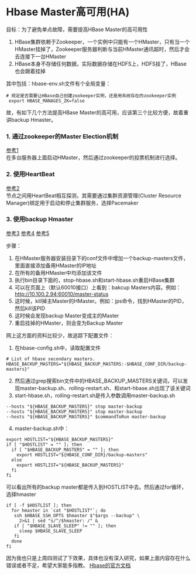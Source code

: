 # Hbase Master高可用(HA)
目标：为了避免单点故障，需要提高HBase Master的高可用性

1. HBase集群依赖于Zookeeper，一个实例中只能有一个HMaster，只有当一个HMaster挂掉了，Zookeeper服务器判断与当前HMaster通讯超时，然后才会去连接下一台HMaster
2. HBase本身不存储任何数据，实际数据存储在HDFS上，HDFS挂了，HBase也会跟着挂掉

其中包括：hbase-env.sh文件有个全局变量：
```
# 规定是否需要让HBase自己创建zookeeper实例，还是用系统存在的zookeeper实例
 export HBASE_MANAGES_ZK=false
```

故，有如下几个方法提高HBase Master的高可用，应该第三个比较方便，故着重讲backup Hmaster。

### 1. 通过zookeeper的Master Election机制
[参考1][1]  
在多台服务器上面启动HMaster，然后通过zookeeper的投票机制进行选择。

### 2. 使用HeartBeat
[参考2][2]  
节点之间用HeartBeat相互探测，其需要通过集群资源管理(Cluster Resource Manager)绑定用于启动和停止集群服务，选择Pacemaker

### 3. 使用backup Hmaster
[参考3][3]  [参考4][4]  [参考5][5]

步骤：
1. 在HMaster服务器安装目录下的conf文件中增加一个backup-masters文件，里面直接添加备用HMaster的IP地址
2. 在所有的备用HMaster中均添加该文件
3. 执行bin目录下面的，stop-hbase.sh和start-hbase.sh重启HBase集群
4. 可以在页面上（默认60010接口）上看到：bakcup Masters内容。例如：http://10.100.2.94:60010/master-status
5. 这时候，kill掉主Master的HMaster。例如：jps命令，找到HMaster的PID，然后kill该PID
6. 这时候会发现backup Master变成主的Master
7. 重启挂掉的HMaster，则会变为Backup Master


网上这方面的资料比较少，故追踪下配置文件：
1. 在hbase-config.sh中，读取配置文件
```
# List of hbase secondary masters.
HBASE_BACKUP_MASTERS="${HBASE_BACKUP_MASTERS:-$HBASE_CONF_DIR/backup-masters}"
```
2. 然后通过grep搜索bin文件中的HBASE_BACKUP_MASTERS关键词，可以发现master-backup.sh、rolling-restart.sh、和start-hbase.sh出现了该关键词
3. start-hbase.sh，rolling-restart.sh是传入参数调用master-backup.sh
```
--hosts "${HBASE_BACKUP_MASTERS}" stop master-backup
--hosts "${HBASE_BACKUP_MASTERS}" stop master-backup
--hosts "${HBASE_BACKUP_MASTERS}" $commandToRun master-backup
```
4. master-backup.sh中：
```
export HOSTLIST="${HBASE_BACKUP_MASTERS}"
if [ "$HOSTLIST" = "" ]; then
  if [ "$HBASE_BACKUP_MASTERS" = "" ]; then
    export HOSTLIST="${HBASE_CONF_DIR}/backup-masters"
  else
    export HOSTLIST="${HBASE_BACKUP_MASTERS}"
  fi
fi
```
可以看出所有的backup master都是传入到HOSTLIST中去。然后通过for循环，选择hmaster
```
if [ -f $HOSTLIST ]; then
  for hmaster in `cat "$HOSTLIST"`; do
   ssh $HBASE_SSH_OPTS $hmaster $"$args --backup" \
     2>&1 | sed "s/^/$hmaster: /" &
   if [ "$HBASE_SLAVE_SLEEP" != "" ]; then
     sleep $HBASE_SLAVE_SLEEP
   fi
  done
fi
```

因为我也只是上周四测试了下效果，具体也没有深入研究，如果上面内容存在什么错误或者不足，希望大家能多指教。
[Hbase的官方文档][6]

[1]: http://www.cnblogs.com/captainlucky/p/4710642.html
[2]: http://www.importnew.com/3020.html
[3]: http://xmaster.iteye.com/blog/1930271
[4]: http://blog.csdn.net/knowledgeaaa/article/details/47612897
[5]: http://www.cloudera.com/documentation/enterprise/5-5-x/topics/cdh_hag_hbase_config.html
[6]: https://hbase.apache.org/book.html
